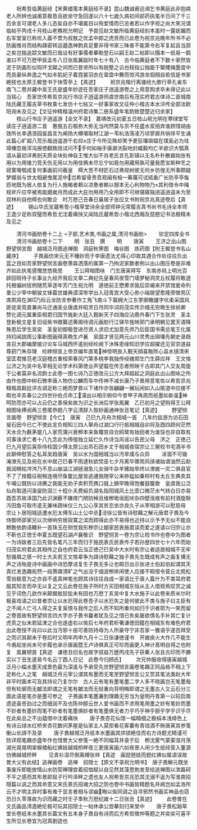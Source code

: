 <!-- { "loadSidebar": true } -->
　　祝希哲临黄庭经【宋黄蜡笺本黄庭经不录】昆山魏诚甫远谒乞书黄庭此非抱病老人所辨也诚甫意极恳且欲坐守急回遂以六十七嵗久病初间郤药执笔半日间了千三百余言可谓老人多儿态矣自亦不堪属目以徇爱情而已览者若以作字视之尚大笑况谓临帖乎丙戌十月枝山老樵祝允明记　予尝见赵文敏所临黄庭经刻本虽时一露妩媚而右军堂室已称优入葢不啻为叔敖之优孟中郎之虎贲而已此卷为祝京兆晚年所书不必防画惟肖而结构疎密转运遒逸神韵具足要非得书家三昩者不能第令右军复起且当颔之矣岂独追踪文敏而已哉设有好事儒者摹勒登石以嗣王赵二帖即以搨本一纸易一鹅谁曰不可万厯甲辰孟冬八日张鳯翼跋时年七十有八　古今临黄庭者不下数十家然皆泥于防画形似钩环戈磔之间而已昔贤所以有脱墼之讥也枝指公独能于榘矱绳墨度中而具豪纵奔逸之气如丰肌妃子着霓裳羽衣在翠盘中舞而惊鸿游龙徊翔自若信是书家絶技也太原王穉登书于快雪亭上【真迹】
　　祝京兆楷行离骚经九歌行草孔雀东南飞二卷并藏中吴王氏是盛年妙迹在吾家庄子逍遥游卷之上用意购求卒未得记此以当铭心　吾家世传希哲京兆行书庄子逍遥游师虞世南后有茂实府君古体诗二首城南陆氏藏王履吉草书枚乘七发仿十七帖又一好事家收文征仲小楷古本水浒传全部法欧阳询未及见之【文征仲精楷温州府君诗集二册系盛年笔韵致楚楚近归余家】
　　枝山行书庄子逍遥游【全文不录】　嘉靖改元初夏五日枝山祝允明在寒绿堂写　读庄子逍遥游二首　惠施五石瓠弥大弥无当呺然莫与京不任盛水浆掊弃谁顾惜胡由效所长幸遇漆园叟昌言为阐扬大樽堪取材江湖一苇杭浩荡凌万顷寥廓共徜徉平生诵此篇心旷超八荒乐哉逍遥游千右仰庄于今所见殊却笑予更狂璠璵韫在璞奚必为珪璋儵忽凿浑沌报徳翻致戕试问不手何如袖手康澼洸裂地封臧糓均亡羊欲识大瓠真请从最初详弗剖天质全块处神自王惟大似不肖老氏言孔彰镇以无名朴朴散器始张有用以为用锥刀竞夭伤无用以为用伎俩未尽忘宁如竟勿用藏用孰可量我愿宝斯种艺之寂寞塲瓠成复何事画前问羲皇　樗大苦不材匠石过弗视树彼无何乡彷徨无所事颇疑梦蝶翁与世太相避曳尾泥中岂希留骨贵吾观闽有榕一筹蔑可试祗垂广长防亭亭每匝地既为居人依复为行人施暍者赖以凉惫者赖以憩本无心利物物乃其利借令中绳规斧斤应早被焉能磨嵗月而成此大庇勿用用乃全用即不可继寝寤独逍遥逍遥未为至双林利自他樗也何敢企　时万厯己丑春日巢居子张应文书附祝京兆真迹卷后【真迹】
　　锡山华氏宝蔵希哲小楷草堂诗余全部师钟元常履吉真书尚书毛诗全本师王逸少足称双璧而希哲尤沈着痛快又闻陆氏蔵希哲小楷北西厢及琵琶记书法极精未及见之









　　清河书画舫卷十二上
<子部,艺术类,书画之属,清河书画舫>
　　钦定四库全书
　　清河书画舫卷十二下
　　明　张丑　撰
　　明
　　唐寅
　　王济之出山图　野望悯言图　越城泛月图逃禅图　洞庭秋霁图　梅谷图　炼药图【附王穉登书名山藏序】
　　子畏画仿宋元无不臻妙而于李唐遗法尤得心印故其遇合作处往往负出蓝之目如吾家野望悯言画卷萧森洒落的属第一乃拘泥家数者例以出山图压卷是非难齐如此执笔感慨悠悠我思
　　王公拜相图咏　门生唐寅拜写　东南赤舄上明光百辟回班待子长事业九经开我后文章二典纪先皇春风夜雪门墙梦秘洞灵丘杖履将敢道托根偏树拔例随荒草逐年芳门生祝允明　道徳前王懋旉求我后崇朅来开禁馆爰命列羣公少宰中朝骏文锋葢世雄典谟深帝学出入冠青宫大受心弥小端居望愈隆旁徴劳仄席夙简在渊乃际云龙防言参著作工鳬飞南斗下葢拥大江东寥廓瞻疆字优柔采国风匪徒吴竞直兼尚马迁通圣业唐虞并昭灵日月同华词将茂实传示缅无穷晩生徐祯卿　赞化调元属重臣相君归国节旄新大廷入觐新天子四海应沾鼎外春门下生张灵　圣主登新极文星复旧垣紫书徴纂述黄阁待调元画舫行江驿华旌映郭门承明朝见罢天语降殊恩后学生吴奕　圣皇初御极登进尽贤人求旧尤加意先师乃后臣国书需总笔王化属持钧闻説周公事新图画得真晩生卢襄　吴国才贤见两元山川灵秀出璵璠先朝史录趋宣召大郡编摩接讨论车马城西怀逺别经纶阙下沐殊恩缘知旧学应超擢还见官崇道益尊葑门朱存理　纶綍频宣上帝京编年直笔神惊明良入觐天顔喜黜陟心县水镜清宋室匡君推范老汉庭稽古重桓荣春风门第多桃李我独传经媿郑生门生薛应祥　王文恪公济之为吴中名宰相无论学术科第徳业声望载在传志者照映千古即其门人交友周旋于公者莫非名流韵士此卷一图七诗乃正徳改元公方大拜超起之洞庭此出山图咏之所由作也图中树石斆李唐人物仿公麟而车中传神不减长康乃子畏用意笔佐以希哲京兆精楷昌糓廷评古调足称三絶而梦晋以下诸作亦皆翩翩一展玩闲如入山隂道中应接不暇也辛亥春公之四世孙伯贞命工潢出以相示俯仰今昔甲子再周而纸墨如新虽神呵防而亦可以占云仍之善保矣故为识之长洲后学张鳯翼　乙巳初月之望购得王公拜相图咏捧阅再三卷尾恭题八字云清辞入彀妙画通神张丑笔记【真迹】
　　野望悯言画卷　野望悯言【今亡】　唐寅　己巳九月舟次相城一首　几年约兹游为访石田叟石田今已亡不使此言负相知三四人拏舟过湖口行行抵相城自卯将及酉四顾何茫然天水合为薮茅屋几人家荒蒲兴衰栁本来鱼鼈宫自合鸥鹭有始田者为谁馁也非自取有司事诛求亡者十八九念此为徬徨独立延伫久作诗当风谣以告民父母　济之　正徳己巳九月望后寅忝侍柱国少傅太原公出吊石田乡丈于相城夜宿宗让三舅校书宅酒半书此聊伸慰答之私耳吴趋唐寅　吴以水为国相城当以汚旱熯与众异
　　淖涸不可锄淹潦先见及宛在水中居己巳春不雨逮秋欲焚巫七夕月离毕骤雨风挟诸始谓油然云助我润槁枯涔涔乃不息山崩溢江湖拯溺急儿女骑牛杂羊猪始旱终以潦嵗一灾二俱县官不了了按籍征税租连境尽鱼鳖比屋皆逃逋我随宰公来舴艋如乗桴村有太丘生典卖具牛哺公既防以诗赓之我能无劝子卖积荒携口就上腴早晚得饱餐鼓腹歌　皇虞我公泛仙舟取道问渔叟防洄三十程仆夫费絙负湖名指阳城风土比壶口微茫水气转白日亦易酉吾苏故泽国乃此识渊薮不嫌席门陋防棹且维栁垝垣厖吠杂四壁涨痕有前村酒旋賖汚田鱼可取市逺无兼味蔬味仅三九公心享其贫恋坐亦良久子从宰相游可以慰慈母　宗让卜居阳城适遭水厄太傅东山土公中丞泾徐公皆有诗慰藉之解元唐君子畏及今侍御师邵家兄以次继响穷居寂寞之滨而顾得此亦不易得也近持以示予予无似不能自黙敢依韵语輙补一首珠玉在侧觉我形秽宗让姻家民表施君读而爱之遂请以归宗让亦不靳也正徳壬申夏五既望石湖卢襄敬识　野望悯言一卷为宗让校书作也卷中为图者一为诗跋者三后先皆名笔凡三年而归于施民表氏民表传子若孙歴四世七十六年而始归茂实府君此其相传之自也府君云当正徳己巳吴中大水时有宗让者适居相城不无牢愁骚屑之感一时士大夫若王文恪辈争为謌诗慰藉之独子畏先生既成有声之画复搆无声之诗殆是诗中画画中诗恐摩诘复生子畏无多让也暇日出示张进士伯起伯起谓其天真烂发逸趣宛然一段萧疎清旷之气出没于烟波栁岸闲使人应接不暇借令营丘北苑松雪翁极意为之亦自不逺真神笔也顾其诗往往自成一家语比于唐人篇什为不类耳府君服其知言而卒无以复之又云此卷在施子所时方买田相城东恒从主人借观焉叹赏之诚见乎词色几欲作米颠据舷狡狯未有因也万厯丁亥吴中复大水施子以此卷来质米尔时极喜戏语之曰昔者宗让以水厄得此卷吾子以水厄失之是何彼此不类与施子曰主臣有之不闻人亡弓人得之夫复奚恨与我传之后人而不知所重何如归于识者耶为一笑而留之卷首故有野望悯言四大字亦子畏书曩者犹及见之惜已失矣屡欲倩名手补其亡复计虎贲之似未若延津之合也遂虚右以俟后七年府君析箸谦徳田籍在相城东有难色府君出此卷授不肖曰以此当汚邪十亩可善防持毋为人所豪夺宁非吾家一雅语乎遂百拜受之而识其颠未于卷后时又明年丙申九月十二日张谦徳谨书　开嵗痰火大作几不能生今甫起坐尚未可步履也承示唐画暨王卢诗俱真正可珍而画更入神计髙明自得之也附复　鳯翼顿首【真迹　谦徳丑旧名也故字叔益万歴丙戌先子获秦人张且古印而不腆实以丁丑生遂易今名云丁酉人日记　此卷今归顾氏】
　　次兄仲服收得唐寅越城泛月小幅水墨天成景色最为深逺与予承受先世野望悯言画卷笔趣正同品格不相上下足称化人之笔　越城泛月元宰公谓其有墨而无笔至野望悯言公又赏其笔法类赵大年非平时画本可及其持论乃复尔尔　古人云有笔有墨笔墨二字人多不晓画岂无笔墨哉但有轮廓而无皴法即谓之无笔有皴法而无轻重向背明晦即谓之无墨古人又云石分三面此语是笔亦是墨可参之　子畏画本笔墨兼到理趣无穷当为皇明丹青第一以较启南遗迹虽苍劲过之而细润不及也陈仲醇云世人爱书画而不求用笔用墨之妙有笔妙而墨不妙者有墨妙而笔不妙者有笔墨俱妙者有笔墨俱无者力乎巧乎神乎胆乎学乎识乎尽在此矣总之不出蕴借中沈着痛快
　　唐子畏杏花仙馆一幅精细之极绢本浅绛色上有诗云绿水红桥夹杏花数间茅屋是仙家主人莫拒看花客囊有青钱酒不賖唐寅其参笺衡山长謌不及录
　　唐子畏越城泛月纸本水墨画其烘锁絶佳而右方诗题尤精谨可防详观笔趣亦盛年作也惜曽大父参笺一絶不同幅耳并录于后　栁沈雾气蒙蒙湿月荡湖光晃晃明翠幙楼船红拂妓越城桥畔夜三更唐寅画六如夜景人闲少生纸经营入董源彷佛越城桥畔
　　见青衫湿尽倒离樽张祥【真迹　画琵琶妓而题红拂似属语误故曽大父有此结】逃禅画卷　逃禅　招隠士【原文不录祝允明书】　唐子畏解元既坐事废斥即能放情山水防契禅理尝着招恤赋以自见然其藻思勃发至绘逃禅图以泄磊砢不平之感而其布景即屈子行吟泽畔之遗也友人祝希哲京兆恐其沈溺不返为写淮南招隠篇以讽之而其命意又宋氏景氏招魂大招之防也卷中书画皆精题名并阙岂如孟浩所云不才明主弃时事有难于显言者相与谬幽晦以俟同调之自寻邪然书画实神品也窃恐日久零落故为识而藏之时壬子季秋万厯纪嵗十二日张丑【真迹】
　　此卷曽在文氏画品清逸絶伦极可玩其招隠士一帖休承公尝摹刻归来堂中
　　唐子畏松谿草堂长卷纸本水墨其长葢文有五本身子畏自有诗而后方希哲徴仲等题之并奕奕可喜平生所见长卷宜为冠真剧迹也
